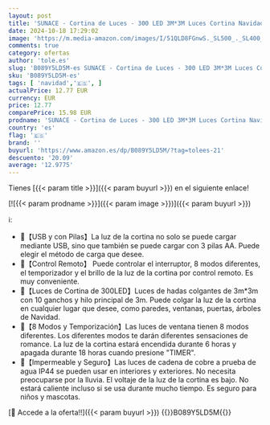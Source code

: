 ```yaml
---
layout: post
title: 'SUNACE - Cortina de Luces - 300 LED 3M*3M Luces Cortina Navidad UAB y Batería Cortina Luces 8 Modos Impermeable Control Remoto Luz de Cortina Cadena de Luces para Ventana Pared Boda Fiesta  Blanco Cálido '
date: 2024-10-18 17:29:02
image: 'https://m.media-amazon.com/images/I/51QLD8FGnwS._SL500_._SL400_.jpg'
comments: true
category: ofertas
author: 'tole.es'
slug: 'B089Y5LD5M-es SUNACE - Cortina de Luces - 300 LED 3M*3M Luces Cortina...'
sku: 'B089Y5LD5M-es'
tags: [ 'navidad','🇪🇸', ]
actualPrice: 12.77 EUR
currency: EUR
price: 12.77
comparePrice: 15.98 EUR
prodname: 'SUNACE - Cortina de Luces - 300 LED 3M*3M Luces Cortina Navidad UAB y Batería Cortina Luces 8 Modos Impermeable Control Remoto Luz de Cortina Cadena de Luces para Ventana Pared Boda Fiesta  Blanco Cálido '
country: 'es'
flag: '🇪🇸'
brand: ''
buyurl: 'https://www.amazon.es/dp/B089Y5LD5M/?tag=tolees-21'
descuento: '20.09'
average: '12.9775'
---
```


Tienes [{{< param title >}}]({{< param buyurl >}}) en el siguiente enlace!

[![{{< param prodname >}}]({{< param image >}})]({{< param buyurl >}})

ℹ️:

- 🌟【USB y con Pilas】La luz de la cortina no solo se puede cargar mediante USB, sino que también se puede cargar con 3 pilas AA. Puede elegir el método de carga que desee.
- 🌟【Control Remoto】 Puede controlar el interruptor, 8 modos diferentes, el temporizador y el brillo de la luz de la cortina por control remoto. Es muy conveniente.
- 🌟【Luces de Cortina de 300LED】Luces de hadas colgantes de 3m*3m con 10 ganchos y hilo principal de 3m. Puede colgar la luz de la cortina en cualquier lugar que desee, como paredes, ventanas, puertas, árboles de Navidad.
- 🌟【8 Modos y Temporización】Las luces de ventana tienen 8 modos diferentes. Los diferentes modos te darán diferentes sensaciones de romance. La luz de la cortina estará encendida durante 6 horas y apagada durante 18 horas cuando presione "TIMER".
- 🌟【Impermeable y Seguro】Las luces de cadena de cobre a prueba de agua IP44 se pueden usar en interiores y exteriores. No necesita preocuparse por la lluvia. El voltaje de la luz de la cortina es bajo. No estará caliente incluso si se usa durante mucho tiempo. Es seguro para niños y mascotas.

[🛒 Accede a la oferta!!]({{< param buyurl >}})
{{<world>}}B089Y5LD5M{{</world>}}
